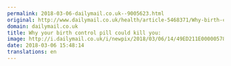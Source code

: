 ```yaml
---
permalink: 2018-03-06-dailymail.co.uk--9005623.html
original: http://www.dailymail.co.uk/health/article-5468371/Why-birth-control-pill-kill-you.html?ITO=1490&ns_mchannel=rss&ns_campaign=1490
domain: dailymail.co.uk
title: Why your birth control pill could kill you:
image: http://i.dailymail.co.uk/i/newpix/2018/03/06/14/49ED211E00000578-0-image-a-10_1520348024549.jpg
date: 2018-03-06 15:48:14
translations: en
---
```


